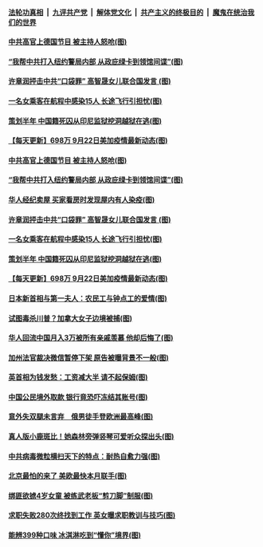 ####  [法轮功真相](../../../../basic/blob/master/README.md?t=09231602) &nbsp;|&nbsp; [九评共产党](../../../../9ping.md/blob/master/README.md?t=09231602) &nbsp;|&nbsp; [解体党文化](../../../../jtdwh.md/blob/master/README.md?t=09231602)  &nbsp;|&nbsp; [共产主义的终极目的](../../../../gczydzjmd.md/blob/master/README.md?t=09231602) &nbsp;|&nbsp; [魔鬼在统治我们的世界](../../../../mgztzwmdsj.md/blob/master/README.md?t=09231602) 

#### [中共高官上德国节目 被主持人怒呛(图)](../pages/p3/946975.md?t=09231602) 

#### [“我帮中共打入纽约警局内部 从政庇绿卡到领馆间谍”(图)](../pages/p3/946970.md?t=09231602) 

#### [许章润抨击中共“口袋罪” 高智晟女儿联合国发言 (图)](../pages/p3/946963.md?t=09231602) 

#### [一名女乘客在航程中感染15人 长途飞行引担忧(图)](../pages/p3/946922.md?t=09231602) 

#### [策划半年 中国籍死囚从印尼监狱挖洞越狱在逃(图)](../pages/p3/946918.md?t=09231602) 

#### [【每天更新】698万 9月22日美加疫情最新动态(图)](../pages/p3/944892.md?t=09231602) 

#### [中共高官上德国节目 被主持人怒呛(图)](../pages/p3/946975.md?t=09231602) 

#### [“我帮中共打入纽约警局内部 从政庇绿卡到领馆间谍”(图)](../pages/p3/946970.md?t=09231602) 

#### [华人经纪卖屋 买家看房时发现屋内有人染疫(图)](../pages/p3/946936.md?t=09231602) 

#### [许章润抨击中共“口袋罪” 高智晟女儿联合国发言 (图)](../pages/p3/946963.md?t=09231602) 

#### [一名女乘客在航程中感染15人 长途飞行引担忧(图)](../pages/p3/946922.md?t=09231602) 

#### [策划半年 中国籍死囚从印尼监狱挖洞越狱在逃(图)](../pages/p3/946918.md?t=09231602) 

#### [【每天更新】698万 9月22日美加疫情最新动态(图)](../pages/p3/944892.md?t=09231602) 

#### [日本新首相与第一夫人：农民工与钟点工的爱情(图)](../pages/p3/946838.md?t=09231602) 

#### [试图毒杀川普？加拿大女子边境被捕(图)](../pages/p3/946836.md?t=09231602) 

#### [华人回流中国月入3万被所有亲戚羡慕 他却后悔了(图)](../pages/p3/946831.md?t=09231602) 

#### [加州法官裁决微信暂停下架 原告被曝背景不一般(图)](../pages/p3/946815.md?t=09231602) 

#### [英首相为钱发愁：工资减大半 请不起保姆(图)](../pages/p3/946810.md?t=09231602) 

#### [中国公民境外取款 银行竟恐吓冻结其账号(图)](../pages/p3/946781.md?t=09231602) 

#### [意外失双腿未言弃　俄男徒手登欧洲最高峰(图)](../pages/p3/946782.md?t=09231602) 

#### [真人版小鹿斑比！她森林旁弹竖琴可爱听众探出头(图)](../pages/p3/946780.md?t=09231602) 

#### [中共病毒微粒横扫天下的特点：耐热自愈力强(图)](../pages/p3/946747.md?t=09231602) 

#### [北京最怕的来了 美欧最快本月联手(图)](../pages/p3/946701.md?t=09231602) 

#### [绑匪欲掳4岁女童 被练武老板“剪刀脚”制服(图)](../pages/p3/946703.md?t=09231602) 

#### [求职失败280次终找到工作 英女曝求职教训与技巧(图)](../pages/p3/946700.md?t=09231602) 

#### [能辨399种口味 冰淇淋吃到“懂你”境界(图)](../pages/p3/946403.md?t=09231602) 

